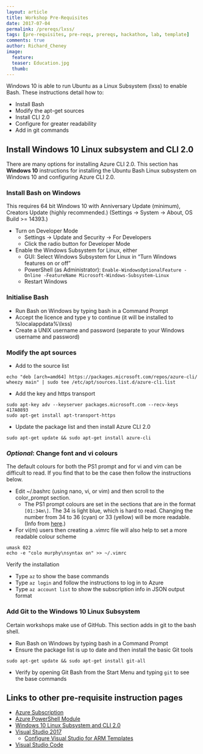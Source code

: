 ```yaml
---
layout: article
title: Workshop Pre-Requisites
date: 2017-07-04
permalink: /prereqs/lxss/
tags: [pre-requisites, pre-reqs, prereqs, hackathon, lab, template]
comments: true
author: Richard_Cheney
image:
  feature: 
  teaser: Education.jpg
  thumb: 
---
```

Windows 10 is able to run Ubuntu as a Linux Subsystem (lxss) to enable Bash.  These instructions detail how to:
* Install Bash
* Modify the apt-get sources
* Install CLI 2.0
* Configure for greater readability
* Add in git commands 

## Install Windows 10 Linux subsystem and CLI 2.0

There are many options for installing Azure CLI 2.0.  This section has **Windows 10** instructions for installing the Ubuntu Bash Linux subsystem on Windows 10 and configuring Azure CLI 2.0. 

### Install Bash on Windows

This requires 64 bit Windows 10 with Anniversary Update (minimum), Creators Update (highly recommended.) (Settings -> System -> About, OS Build >= 14393.)
* Turn on Developer Mode
  * Settings -> Update and Security -> For Developers
  * Click the radio button for Developer Mode
* Enable the Windows Subsystem for Linux, either
  * GUI: Select Windows Subsystem for Linux in “Turn Windows features on or off”
  * PowerShell (as Administrator): `Enable-WindowsOptionalFeature -Online -FeatureName Microsoft-Windows-Subsystem-Linux`
  * Restart Windows

### Initialise Bash

* Run Bash on Windows by typing bash in a Command Prompt
* Accept the licence and type y to continue (it will be installed to %localappdata%\lxss\)
* Create a UNIX username and password (separate to your Windows username and password)

### Modify the apt sources 

* Add to the source list
```
echo "deb [arch=amd64] https://packages.microsoft.com/repos/azure-cli/ wheezy main" | sudo tee /etc/apt/sources.list.d/azure-cli.list
```

* Add the key and https transport
```
sudo apt-key adv --keyserver packages.microsoft.com --recv-keys 417A0893
sudo apt-get install apt-transport-https
```
* Update the package list and then install Azure CLI 2.0
```
sudo apt-get update && sudo apt-get install azure-cli
```
### *Optional*: Change font and vi colours

The default colours for both the PS1 prompt and for vi and vim can be difficult to read.  If you find that to be the case then follow the instructions below.

* Edit ~/.bashrc (using nano, vi, or vim) and then scroll to the color_prompt section.  
  * The PS1 prompt colours are set in the sections that are in the format `[01:34m\]`.  The 34 is light blue, which is hard to read.  Changing the number from 34 to 36 (cyan) or 33 (yellow) will be more readable. (Info from [here](http://tldp.org/HOWTO/Bash-Prompt-HOWTO/x329.html).)
* For vi(m) users then creating a .vimrc file will also help to set a more readable colour scheme
```
umask 022
echo -e "colo murphy\nsyntax on" >> ~/.vimrc
```
Verify the installation
* Type `az` to show the base commands
* Type `az login` and follow the instructions to log in to Azure
* Type `az account list` to show the subscription info in JSON output format
 
### Add Git to the Windows 10 Linux Subsystem

Certain workshops make use of GitHub.  This section adds in git to the bash shell. 

* Run Bash on Windows by typing bash in a Command Prompt
* Ensure the package list is up to date and then install the basic Git tools
```
sudo apt-get update && sudo apt-get install git-all
```
* Verify by opening Git Bash from the Start Menu and typing `git` to see the base commands

## Links to other pre-requisite instruction pages
 
* [Azure Subscription](../subscription)
* [Azure PowerShell Module](../powershell)
* [Windows 10 Linux Subsystem and CLI 2.0](../lxss)
* [Visual Studio 2017](../vs2017)
  * [Configure Visual Studio for ARM Templates](../vs2017-configure)
* [Visual Studio Code](../vscode)


